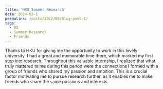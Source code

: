 ```yaml
---
title: 'HKU Summer Research'
date: 2024-08-1
permalink: /posts/2012/08/blog-post-1/
tags:
  - AI
  - Summer Research
  - Friends
---
```


Thanks to HKU for giving me the opportunity to work in this lovely university. I had a great and memorable time there, which marked my first step into research. Throughout this valuable internship, I realized that what truly mattered to me during this period were the connections I formed with a group of friends who shared my passion and ambition. This is a crucial factor motivating me to pursue research further, as it enables me to make friends who share the same passions and interests.


